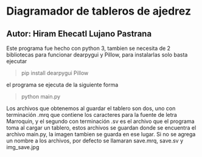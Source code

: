 # Diagramador de tableros de ajedrez
## Autor: Hiram Ehecatl Lujano Pastrana

Este programa fue hecho con python 3, tambien se necesita de 2 bibliotecas para
funcionar dearpygui y Pillow, para instalarlas solo basta ejecutar

> pip install dearpygui Pillow

el programa se ejecuta de la siguiente forma

> python main.py

Los archivos que obtenemos al guardar el tablero son dos, uno con terminación
.mrq que contiene los caracteres para la fuente de letra Marroquin, y el
segundo con terminación .sv es el archivo que el programa toma al cargar
un tablero, estos archivos se guardan donde se encuentra el archivo main.py, la
imagen tambien se guarda en ese lugar. Si no se agrega un nombre a los archivos,
por defecto se llamaran save.mrq, save.sv y img_save.jpg
